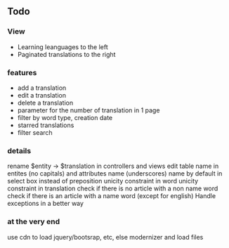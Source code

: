 ## Todo ##

### View ### 
 * Learning leanguages to the left
 * Paginated translations to the right

### features ###
 * add a translation
 * edit a translation
 * delete a translation
 * parameter for the number of translation in 1 page
 * filter by word type, creation date
 * starred translations
 * filter search

### details ###

rename $entity -> $translation in controllers and views
edit table name in entites (no capitals) and attributes name (underscores)
name by default in select box instead of preposition
unicity constraint in word
unicity constraint in translation
check if there is no article with a non name word
check if there is an article with a name word (except for english)
Handle exceptions in a better way

### at the very end ###
use cdn to load jquery/bootsrap, etc, else modernizer and load files
